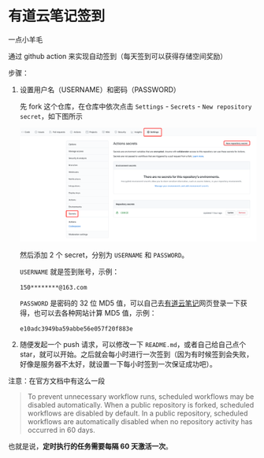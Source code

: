 # 有道云笔记签到

一点小羊毛

通过 github action 来实现自动签到（每天签到可以获得存储空间奖励）

步骤：

1. 设置用户名（USERNAME）和密码（PASSWORD）

   先 fork 这个仓库，在仓库中依次点击 `Settings` - `Secrets` - `New repository secret`，如下图所示

   ![image-20210111220035535](README.assets/image-20210111220035535.png)

   然后添加 2 个 secret，分别为 `USERNAME` 和 `PASSWORD`。

   `USERNAME` 就是签到账号，示例：

   ```text
   150********@163.com
   ```

   `PASSWORD` 是密码的 32 位 MD5 值，可以自己去[有道云笔记](https://note.youdao.com/signIn/index.html)网页登录一下获得，也可以去各种网站计算 MD5 值，示例：

   ```text
   e10adc3949ba59abbe56e057f20f883e
   ```

3. 随便发起一个 push 请求，可以修改一下 `README.md`，或者自己给自己点个 star，就可以开始。之后就会每小时进行一次签到（因为有时候签到会失败，好像是服务器不太好，就设置一下每小时签到一次保证成功吧）。

注意：在官方文档中有这么一段

> To prevent unnecessary workflow runs, scheduled workflows may be disabled automatically. When a public repository is forked, scheduled workflows are disabled by default. In a public repository, scheduled workflows are automatically disabled when no repository activity has occurred in 60 days.

也就是说，**定时执行的任务需要每隔 60 天激活一次**。

